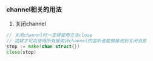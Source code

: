 ### channel相关的用法
1. 关闭channel
```go
// 关闭channel时一定得使用方法close
// 这样才可以使得所有接收该channel的监听者能够接收到关闭消息
stop := make(chan struct{})
close(stop)
```